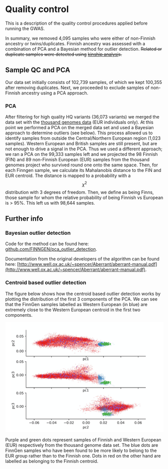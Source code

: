 # Quality control

This is a description of the quality control procedures applied before running the GWAS. 

In summary, we removed 4,095 samples who were either of non-Finnish ancestry or twins/duplicates. Finnish ancestry was assessed with a combination of PCA and a Bayesian method for outlier detection. ~~Related or duplicate samples were detected using~~ [~~kinship analysi~~](quality-checks.md)~~s.~~

## Sample QC and PCA

Our data set initially consists of 102,739 samples, of which we kept 100,355 after removing duplicates. Next, we proceeded to exclude samples of non-Finnish ancestry using a PCA approach. 

### PCA

After filtering for high quality HQ variants \(36,073 variants\) we merged the data set with the [thousand genomes data](https://www.internationalgenome.org/) \(EUR individuals only\). At this point we performed a PCA on the merged data set and used a Bayesian approach to determine outliers \(see below\). This process allowed us to identify samples from outside the Central/Northern European region \(1,023 samples\). Western European and British samples are still present, but are not enough to drive a signal in the PCA. Thus we used a different approach; we ran a PCA on the 99,333 samples left and we projected the 98 Finnish \(FIN\) and 89 non-Finnish European \(EUR\) samples from the thousand genomes project who survived round one onto the same space. Then, for each Finngen sample, we calculate its Mahalanobis distance to the FIN and EUR centroid. The distance is mapped to a probability with a $$\chi^2 $$distribution with 3 degrees of freedom. Then, we define as being Finns, those sample for whom the relative probability of being Finnish vs European is &gt; 95%. This left us with 98,644 samples.



## Further info 

### Bayesian outlier detection

Code for the method can be found here:​[ github.com/FINNGEN/pca\_outlier\_detection](https://github.com/FINNGEN/pca_outlier_detection). 

Documentation from the original developers of the algorithm can be found here: [http://www.well.ox.ac.uk/~spencer/Aberrant/aberrant-manual.pdf](http://www.well.ox.ac.uk/~spencer/Aberrant/aberrant-manual.pdf). 

### Centroid based outlier detection

The figure below shows how the centroid based outlier detection works by plotting the distribution of the first 3 components of the PCA. We can see that the FinnGen samples labelled as Western European \(in blue\) are extremely close to the Western European centroid in the first two components.

![Principal components 1-3, with FinnGen&apos;s Finnish individuals shown in red, FinnGen outliers in blue, and thousand genomes Finnish samples labelled in purple, Western European in green. ](../../.gitbook/assets/screenshot-2019-12-23-at-12.23.44.png)

Purple and green dots represent samples of Finnish and Western European \(EUR\) respectively from the thousand genome data set. The blue dots are FinnGen samples who have been found to be more likely to belong to the EUR group rather than to the Finnish one. Dots in red on the other hand are labelled as belonging to the Finnish centroid.



